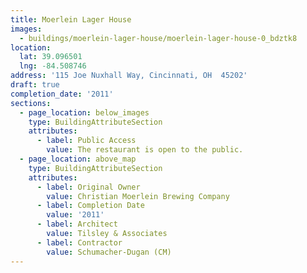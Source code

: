 ```yaml
---
title: Moerlein Lager House
images:
  - buildings/moerlein-lager-house/moerlein-lager-house-0_bdztk8
location:
  lat: 39.096501
  lng: -84.508746
address: '115 Joe Nuxhall Way, Cincinnati, OH  45202'
draft: true
completion_date: '2011'
sections:
  - page_location: below_images
    type: BuildingAttributeSection
    attributes:
      - label: Public Access
        value: The restaurant is open to the public.
  - page_location: above_map
    type: BuildingAttributeSection
    attributes:
      - label: Original Owner
        value: Christian Moerlein Brewing Company
      - label: Completion Date
        value: '2011'
      - label: Architect
        value: Tilsley & Associates
      - label: Contractor
        value: Schumacher-Dugan (CM)
---
```


